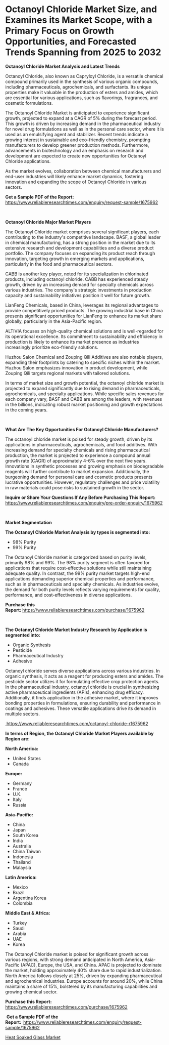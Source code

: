 <p><h1>Octanoyl Chloride Market Size, and Examines its Market Scope, with a Primary Focus on Growth Opportunities, and Forecasted Trends Spanning from 2025 to 2032</h1></p><p><strong>Octanoyl Chloride Market Analysis and Latest Trends</strong></p>
<p><p>Octanoyl Chloride, also known as Capryloyl Chloride, is a versatile chemical compound primarily used in the synthesis of various organic compounds, including pharmaceuticals, agrochemicals, and surfactants. Its unique properties make it valuable in the production of esters and amides, which are essential for various applications, such as flavorings, fragrances, and cosmetic formulations.</p><p>The Octanoyl Chloride Market is anticipated to experience significant growth, projected to expand at a CAGR of 5% during the forecast period. This growth is driven by increasing demand in the pharmaceutical industry for novel drug formulations as well as in the personal care sector, where it is used as an emulsifying agent and stabilizer. Recent trends indicate a growing interest in sustainable and eco-friendly chemistry, prompting manufacturers to develop greener production methods. Furthermore, advancements in biotechnology and an emphasis on research and development are expected to create new opportunities for Octanoyl Chloride applications.</p><p>As the market evolves, collaboration between chemical manufacturers and end-user industries will likely enhance market dynamics, fostering innovation and expanding the scope of Octanoyl Chloride in various sectors.</p></p>
<p><strong>Get a Sample PDF of the Report:&nbsp;</strong> <a href="https://www.reliableresearchtimes.com/enquiry/request-sample/1675962?utm_campaign=2771&utm_medium=2&utm_source=Github&utm_content=ia&utm_term=01042025&utm_id=octanoyl-chloride">https://www.reliableresearchtimes.com/enquiry/request-sample/1675962</a></p>
<p>&nbsp;</p>
<p><strong>Octanoyl Chloride Major Market Players</strong></p>
<p><p>The Octanoyl Chloride market comprises several significant players, each contributing to the industry's competitive landscape. BASF, a global leader in chemical manufacturing, has a strong position in the market due to its extensive research and development capabilities and a diverse product portfolio. The company focuses on expanding its product reach through innovation, targeting growth in emerging markets and applications, particularly in the food and pharmaceutical sectors.</p><p>CABB is another key player, noted for its specialization in chlorinated products, including octanoyl chloride. CABB has experienced steady growth, driven by an increasing demand for specialty chemicals across various industries. The company's strategic investments in production capacity and sustainability initiatives position it well for future growth.</p><p>LianFeng Chemicals, based in China, leverages its regional advantages to provide competitively priced products. The growing industrial base in China presents significant opportunities for LianFeng to enhance its market share globally, particularly in the Asia-Pacific region.</p><p>ALTIVIA focuses on high-quality chemical solutions and is well-regarded for its operational excellence. Its commitment to sustainability and efficiency in production is likely to enhance its market presence as industries increasingly prioritize eco-friendly solutions.</p><p>Huzhou Salon Chemical and Zouping Qili Additives are also notable players, expanding their footprints by catering to specific niches within the market. Huzhou Salon emphasizes innovation in product development, while Zouping Qili targets regional markets with tailored solutions.</p><p>In terms of market size and growth potential, the octanoyl chloride market is projected to expand significantly due to rising demand in pharmaceuticals, agrochemicals, and specialty applications. While specific sales revenues for each company vary, BASF and CABB are among the leaders, with revenues in the billions, indicating robust market positioning and growth expectations in the coming years.</p></p>
<p>&nbsp;</p>
<p><strong>What Are The Key Opportunities For Octanoyl Chloride Manufacturers?</strong></p>
<p><p>The octanoyl chloride market is poised for steady growth, driven by its applications in pharmaceuticals, agrochemicals, and food additives. With increasing demand for specialty chemicals and rising pharmaceutical production, the market is projected to experience a compound annual growth rate (CAGR) of approximately 4-6% over the next five years. Innovations in synthetic processes and growing emphasis on biodegradable reagents will further contribute to market expansion. Additionally, the burgeoning demand for personal care and cosmetic products presents lucrative opportunities. However, regulatory challenges and price volatility in raw materials could pose risks to sustained growth in the sector.</p></p>
<p><strong>Inquire or Share Your Questions If Any Before Purchasing This Report:</strong> <a href="https://www.reliableresearchtimes.com/enquiry/pre-order-enquiry/1675962?utm_campaign=2771&utm_medium=2&utm_source=Github&utm_content=ia&utm_term=01042025&utm_id=octanoyl-chloride">https://www.reliableresearchtimes.com/enquiry/pre-order-enquiry/1675962</a></p>
<p>&nbsp;</p>
<p><strong>Market Segmentation</strong></p>
<p><strong>The Octanoyl Chloride Market Analysis by types is segmented into:</strong></p>
<p><ul><li>98% Purity</li><li>99% Purity</li></ul></p>
<p><p>The Octanoyl Chloride market is categorized based on purity levels, primarily 98% and 99%. The 98% purity segment is often favored for applications that require cost-effective solutions while still maintaining adequate quality. In contrast, the 99% purity market targets high-end applications demanding superior chemical properties and performance, such as in pharmaceuticals and specialty chemicals. As industries evolve, the demand for both purity levels reflects varying requirements for quality, performance, and cost-effectiveness in diverse applications.</p></p>
<p><strong>Purchase this Report:&nbsp;</strong><a href="https://www.reliableresearchtimes.com/purchase/1675962?utm_campaign=2771&utm_medium=2&utm_source=Github&utm_content=ia&utm_term=01042025&utm_id=octanoyl-chloride">https://www.reliableresearchtimes.com/purchase/1675962</a></p>
<p>&nbsp;</p>
<p><strong>The Octanoyl Chloride Market Industry Research by Application is segmented into:</strong></p>
<p><ul><li>Organic Synthesis</li><li>Pesticide</li><li>Pharmaceutical Industry</li><li>Adhesive</li></ul></p>
<p><p>Octanoyl chloride serves diverse applications across various industries. In organic synthesis, it acts as a reagent for producing esters and amides. The pesticide sector utilizes it for formulating effective crop protection agents. In the pharmaceutical industry, octanoyl chloride is crucial in synthesizing active pharmaceutical ingredients (APIs), enhancing drug efficacy. Additionally, it finds application in the adhesive market, where it improves bonding properties in formulations, ensuring durability and performance in coatings and adhesives. These versatile applications drive its demand in multiple sectors.</p></p>
<p><a href="https://www.reliableresearchtimes.com/octanoyl-chloride-r1675962?utm_campaign=2771&utm_medium=2&utm_source=Github&utm_content=ia&utm_term=01042025&utm_id=octanoyl-chloride">&nbsp;https://www.reliableresearchtimes.com/octanoyl-chloride-r1675962</a></p>
<p><strong>In terms of Region, the Octanoyl Chloride Market Players available by Region are:</strong></p>
<p>
    <p> <strong> North America: </strong>
        <ul>
            <li>United States</li>
            <li>Canada</li>
        </ul>
        </p> 
    <p> <strong> Europe: </strong>
        <ul>
            <li>Germany</li>
            <li>France</li>
            <li>U.K.</li>
            <li>Italy</li>
            <li>Russia</li>
        </ul>
        </p> 
    <p> <strong> Asia-Pacific: </strong>
        <ul>
            <li>China</li>
            <li>Japan</li>
            <li>South Korea</li>
            <li>India</li>
            <li>Australia</li>
            <li>China Taiwan</li>
            <li>Indonesia</li>
            <li>Thailand</li>
            <li>Malaysia</li>
        </ul>
        </p> 
    <p> <strong> Latin America: </strong>
        <ul>
            <li>Mexico</li>
            <li>Brazil</li>
            <li>Argentina Korea</li>
            <li>Colombia</li>
        </ul>
        </p> 
    <p> <strong> Middle East & Africa: </strong>
        <ul>
            <li>Turkey</li>
            <li>Saudi</li>
            <li>Arabia</li>
            <li>UAE</li>
            <li>Korea</li>
        </ul>
    </p>
    </p>
<p><p>The Octanoyl Chloride market is poised for significant growth across various regions, with strong demand anticipated in North America, Asia-Pacific (APAC), Europe, the USA, and China. APAC is projected to dominate the market, holding approximately 40% share due to rapid industrialization. North America follows closely at 25%, driven by expanding pharmaceutical and agrochemical industries. Europe accounts for around 20%, while China maintains a share of 15%, bolstered by its manufacturing capabilities and growing chemical sector.</p></p>
<p><strong>Purchase this Report: </strong><a href="https://www.reliableresearchtimes.com/purchase/1675962?utm_campaign=2771&utm_medium=2&utm_source=Github&utm_content=ia&utm_term=01042025&utm_id=octanoyl-chloride">https://www.reliableresearchtimes.com/purchase/1675962</a></p>
<p>&nbsp;<strong>Get a Sample PDF of the Report:&nbsp;&nbsp;</strong><a href="https://www.reliableresearchtimes.com/enquiry/request-sample/1675962?utm_campaign=2771&utm_medium=2&utm_source=Github&utm_content=ia&utm_term=01042025&utm_id=octanoyl-chloride">https://www.reliableresearchtimes.com/enquiry/request-sample/1675962</a></p>
<p><strong></strong></p>
<p><p><a href="https://github.com/abuugjetaj/Market-Research-Report-List-1/blob/main/heat-soaked-glass-market.md?utm_campaign=2771&utm_medium=2&utm_source=Github&utm_content=ia&utm_term=01042025&utm_id=octanoyl-chloride">Heat Soaked Glass Market</a></p></p>